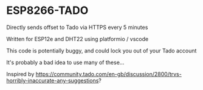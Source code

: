 # ESP8266-TADO
Directly sends offset to Tado via HTTPS every 5 minutes

Written for ESP12e and DHT22 using platformio / vscode

This code is potentially buggy, and could lock you out of your Tado account

It's probably a bad idea to use many of these...

Inspired by https://community.tado.com/en-gb/discussion/2800/trvs-horribly-inaccurate-any-suggestions?

